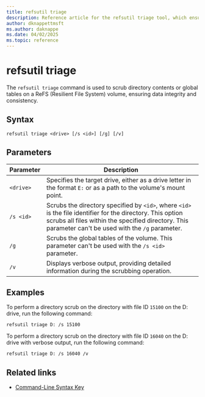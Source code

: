 ```yaml
---
title: refsutil triage
description: Reference article for the refsutil triage tool, which ensures data integrity and consistency by scrubbing the directory contents or global tables on a ReFS (Resilient File System) volume in Windows.
author: dknappettmsft
ms.author: daknappe
ms.date: 04/02/2025
ms.topic: reference
---
```


# refsutil triage

The `refsutil triage` command is used to scrub directory contents or global tables on a ReFS (Resilient File System) volume, ensuring data integrity and consistency.

## Syntax

```
refsutil triage <drive> [/s <id>] [/g] [/v]
```

## Parameters

| Parameter | Description |
|-----------|-------------|
| `<drive>` | Specifies the target drive, either as a drive letter in the format `E:` or as a path to the volume's mount point. |
| `/s <id>` | Scrubs the directory specified by `<id>`, where `<id>` is the file identifier for the directory. This option scrubs all files within the specified directory. This parameter can't be used with the `/g` parameter. |
| `/g` | Scrubs the global tables of the volume. This parameter can't be used with the `/s <id>` parameter. |
| `/v` | Displays verbose output, providing detailed information during the scrubbing operation. |

## Examples

To perform a directory scrub on the directory with file ID `15100` on the D: drive, run the following command:

```
refsutil triage D: /s 15100
```

To perform a directory scrub on the directory with file ID `16040` on the D: drive with verbose output, run the following command:

```
refsutil triage D: /s 16040 /v
```

## Related links

- [Command-Line Syntax Key](command-line-syntax-key.md)
